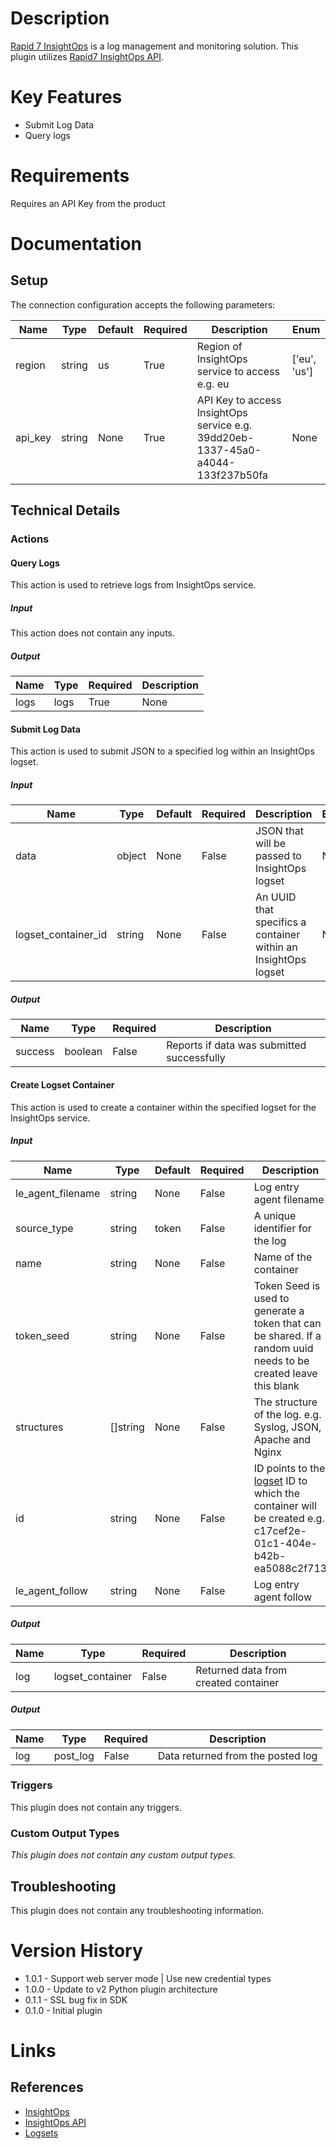 # Description

[Rapid 7 InsightOps](https://insightops.help.rapid7.com/docs) is a log management and monitoring solution.
This plugin utilizes [Rapid7 InsightOps API](https://insightops.help.rapid7.com/docs).

# Key Features

* Submit Log Data
* Query logs

# Requirements

Requires an API Key from the product

# Documentation

## Setup

The connection configuration accepts the following parameters:

|Name|Type|Default|Required|Description|Enum|
|----|----|-------|--------|-----------|----|
|region|string|us|True|Region of InsightOps service to access e.g. eu|['eu', 'us']|
|api_key|string|None|True|API Key to access InsightOps service e.g. 39dd20eb-1337-45a0-a4044-133f237b50fa|None|

## Technical Details

### Actions

#### Query Logs

This action is used to retrieve logs from InsightOps service.

##### Input

This action does not contain any inputs.

##### Output

|Name|Type|Required|Description|
|----|----|--------|-----------|
|logs|logs|True|None|

#### Submit Log Data

This action is used to submit JSON to a specified log within an InsightOps logset.

##### Input

|Name|Type|Default|Required|Description|Enum|
|----|----|-------|--------|-----------|----|
|data|object|None|False|JSON that will be passed to InsightOps logset|None|
|logset_container_id|string|None|False|An UUID that specifics a container within an InsightOps logset|None|

##### Output

|Name|Type|Required|Description|
|----|----|--------|-----------|
|success|boolean|False|Reports if data was submitted successfully|

#### Create Logset Container

This action is used to create a container within the specified logset for the InsightOps service.

##### Input

|Name|Type|Default|Required|Description|Enum|
|----|----|-------|--------|-----------|----|
|le_agent_filename|string|None|False|Log entry agent filename|None|
|source_type|string|token|False|A unique identifier for the log|None|
|name|string|None|False|Name of the container|None|
|token_seed|string|None|False|Token Seed is used to generate a token that can be shared. If a random uuid needs to be created leave this blank|None|
|structures|[]string|None|False|The structure of the log. e.g. Syslog, JSON, Apache and Nginx|None|
|id|string|None|False|ID points to the [logset](https://insightops.help.rapid7.com/docs/using-log-search) ID to which the container will be created e.g. c17cef2e-01c1-404e-b42b-ea5088c2f713|None|
|le_agent_follow|string|None|False|Log entry agent follow|None|

##### Output

|Name|Type|Required|Description|
|----|----|--------|-----------|
|log|logset_container|False|Returned data from created container|

##### Output

|Name|Type|Required|Description|
|----|----|--------|-----------|
|log|post_log|False|Data returned from the posted log|

### Triggers

This plugin does not contain any triggers.

### Custom Output Types

_This plugin does not contain any custom output types._

## Troubleshooting

This plugin does not contain any troubleshooting information.

# Version History

* 1.0.1 - Support web server mode | Use new credential types
* 1.0.0 - Update to v2 Python plugin architecture
* 0.1.1 - SSL bug fix in SDK
* 0.1.0 - Initial plugin

# Links

## References

* [InsightOps](https://www.rapid7.com/products/insightops/)
* [InsightOps API](https://insightops.help.rapid7.com/docs)
* [Logsets](https://insightops.help.rapid7.com/docs/using-log-search)


